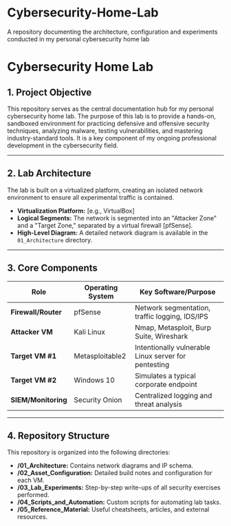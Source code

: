 # Cybersecurity-Home-Lab
A repository documenting the architecture, configuration and experiments conducted in my personal cybersecurity home lab


# Cybersecurity Home Lab

## 1. Project Objective

This repository serves as the central documentation hub for my personal cybersecurity home lab. The purpose of this lab is to provide a hands-on, sandboxed environment for practicing defensive and offensive security techniques, analyzing malware, testing vulnerabilities, and mastering industry-standard tools. It is a key component of my ongoing professional development in the cybersecurity field.

---

## 2. Lab Architecture

The lab is built on a virtualized platform, creating an isolated network environment to ensure all experimental traffic is contained.

*   **Virtualization Platform:** [e.g., VirtualBox]
*   **Logical Segments:** The network is segmented into an "Attacker Zone" and a "Target Zone," separated by a virtual firewall [pfSense].
*   **High-Level Diagram:** A detailed network diagram is available in the `01_Architecture` directory.

---

## 3. Core Components

| Role              | Operating System             | Key Software/Purpose                                  |
| ----------------- | --------------------------   | ----------------------------------------------------- |
| **Firewall/Router** | pfSense                    | Network segmentation, traffic logging, IDS/IPS        |
| **Attacker VM**     | Kali Linux                 | Nmap, Metasploit, Burp Suite, Wireshark               |
| **Target VM #1**    | Metasploitable2            | Intentionally vulnerable Linux server for pentesting  |
| **Target VM #2**    | Windows 10                 | Simulates a typical corporate endpoint                |
| **SIEM/Monitoring** | Security Onion             | Centralized logging and threat analysis               |

---

## 4. Repository Structure

This repository is organized into the following directories:

*   **/01_Architecture:** Contains network diagrams and IP schema.
*   **/02_Asset_Configuration:** Detailed build notes and configuration for each VM.
*   **/03_Lab_Experiments:** Step-by-step write-ups of all security exercises performed.
*   **/04_Scripts_and_Automation:** Custom scripts for automating lab tasks.
*   **/05_Reference_Material:** Useful cheatsheets, articles, and external resources.

